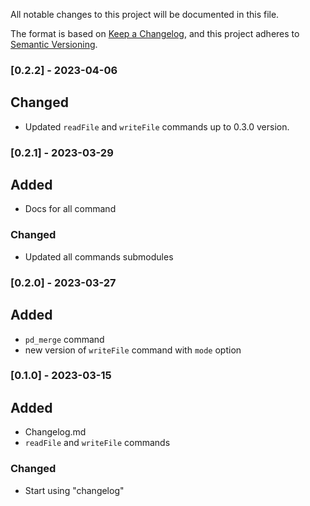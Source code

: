 All notable changes to this project will be documented in this file.

The format is based on [Keep a Changelog](https://keepachangelog.com/en/1.0.0/),
and this project adheres to [Semantic Versioning](https://semver.org/spec/v2.0.0.html).

### [0.2.2] - 2023-04-06
## Changed
- Updated `readFile` and `writeFile` commands up to 0.3.0 version.

### [0.2.1] - 2023-03-29
## Added
- Docs for all command
### Changed
- Updated all commands submodules

### [0.2.0] - 2023-03-27
## Added
- `pd_merge` command
- new version of `writeFile` command with `mode` option

### [0.1.0] - 2023-03-15
## Added
- Changelog.md
- `readFile` and `writeFile` commands 
### Changed
- Start using "changelog"